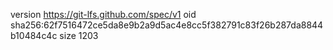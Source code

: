 version https://git-lfs.github.com/spec/v1
oid sha256:62f7516472ce5da8e9b2a9d5ac4e8cc5f382791c83f26b287da8844b10484c4c
size 1203
